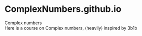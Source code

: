 # ComplexNumbers.github.io
Complex numbers
<br> Here is a course on Complex numbers, (heavily) inspired by 3b1b

